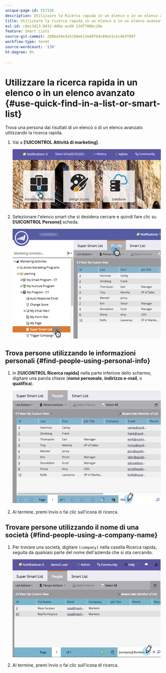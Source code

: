 ```yaml
---
unique-page-id: 557326
description: Utilizzare la Ricerca rapida in un elenco o in un elenco avanzato - Documentazione di Marketo - Documentazione del prodotto
title: Utilizzare la ricerca rapida in un elenco o in un elenco avanzato
exl-id: c8ec3d13-0432-400a-acd8-13df709bc29e
feature: Smart Lists
source-git-commit: 208ba59e3a5cb8e613e887b4c89e51cec4b3f897
workflow-type: tm+mt
source-wordcount: '139'
ht-degree: 0%

---
```


# Utilizzare la ricerca rapida in un elenco o in un elenco avanzato {#use-quick-find-in-a-list-or-smart-list}

Trova una persona dai risultati di un elenco o di un elenco avanzato utilizzando la ricerca rapida.

1. Vai a **[!UICONTROL Attività di marketing]**.

   ![](assets/login-marketing-activities.png)

1. Selezionare l&#39;elenco smart che si desidera cercare e quindi fare clic su **[!UICONTROL Persone]** scheda.

   ![](assets/smartlistpeople.png)

## Trova persone utilizzando le informazioni personali {#find-people-using-personal-info}

1. In **[!UICONTROL Ricerca rapida]** nella parte inferiore dello schermo, digitare una parola chiave (**nome personale**, **indirizzo e-mail**, o **qualifica**).

   ![](assets/searchpeople.png)

1. Al termine, premi Invio o fai clic sull’icona di ricerca.

## Trovare persone utilizzando il nome di una società {#find-people-using-a-company-name}

1. Per trovare una società, digitare `[company]` nella casella Ricerca rapida, seguita da qualsiasi parte del nome dell&#39;azienda che si sta cercando.

   ![](assets/supersmartlistsearch.jpg)

1. Al termine, premi Invio o fai clic sull’icona di ricerca.
